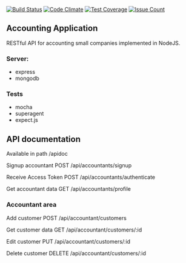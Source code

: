 [![Build Status](https://travis-ci.org/webkrak/accounting-api.svg?branch=master)](https://travis-ci.org/webkrak/accounting-api)
[![Code Climate](https://codeclimate.com/github/webkrak/accounting-api/badges/gpa.svg)](https://codeclimate.com/github/webkrak/accounting-api)
[![Test Coverage](https://codeclimate.com/github/webkrak/accounting-api/badges/coverage.svg)](https://codeclimate.com/github/webkrak/accounting-api/coverage)
[![Issue Count](https://codeclimate.com/github/webkrak/accounting-api/badges/issue_count.svg)](https://codeclimate.com/github/webkrak/accounting-api)

## Accounting Application
RESTful API for accounting small companies implemented in NodeJS.

### Server:
  - express
  - mongodb

### Tests
  - mocha
  - superagent
  - expect.js

## API documentation
Available in path /apidoc

Signup accountant
POST /api/accountants/signup

Receive Access Token
POST /api/accountants/authenticate

Get accountant data
GET /api/accountants/profile

### Accountant area

Add customer
POST /api/accountant/customers

Get customer data
GET /api/accountant/customers/:id

Edit customer
PUT /api/accountant/customers/:id

Delete customer
DELETE /api/accountant/customers/:id
